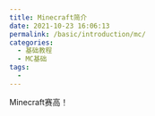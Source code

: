 ```yaml
---
title: Minecraft简介
date: 2021-10-23 16:06:13
permalink: /basic/introduction/mc/
categories:
  - 基础教程
  - MC基础
tags:
  - 
---
```

Minecraft赛高！